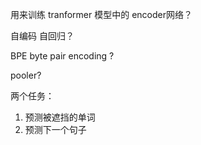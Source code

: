 用来训练 tranformer 模型中的 encoder网络？


自编码 自回归？

BPE byte pair encoding ?

pooler?

两个任务：
1. 预测被遮挡的单词
2. 预测下一个句子


